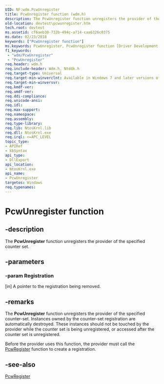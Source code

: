 ```yaml
---
UID: NF:wdm.PcwUnregister
title: PcwUnregister function (wdm.h)
description: The PcwUnregister function unregisters the provider of the specified counter set.
old-location: devtest\pcwunregister.htm
tech.root: devtest
ms.assetid: cf6aeb30-732b-494c-a714-caa6326c0375
ms.date: 02/23/2018
keywords: ["PcwUnregister function"]
ms.keywords: PcwUnregister, PcwUnregister function [Driver Development Tools], devtest.pcwunregister, km_pcw_842b91a3-a846-4d1c-adcd-7e1b3fdf4af5.xml, wdm/PcwUnregister
f1_keywords:
 - "wdm/PcwUnregister"
 - "PcwUnregister"
req.header: wdm.h
req.include-header: Wdm.h, Ntddk.h
req.target-type: Universal
req.target-min-winverclnt: Available in Windows 7 and later versions of Windows.
req.target-min-winversvr: 
req.kmdf-ver: 
req.umdf-ver: 
req.ddi-compliance: 
req.unicode-ansi: 
req.idl: 
req.max-support: 
req.namespace: 
req.assembly: 
req.type-library: 
req.lib: NtosKrnl.lib
req.dll: NtosKrnl.exe
req.irql: <=APC_LEVEL
topic_type:
- APIRef
- kbSyntax
api_type:
- DllExport
api_location:
- NtosKrnl.exe
api_name:
- PcwUnregister
targetos: Windows
req.typenames: 
---
```


# PcwUnregister function


## -description


The <b>PcwUnregister</b> function unregisters the provider of the specified counter set. 


## -parameters




### -param Registration 
[in]
A pointer to the registration being removed.


## -remarks



The <b>PcwUnregister</b> function unregisters the provider of the specified counter-set. Instances owned by the counter-set registration are automatically destroyed. These instances should not be touched by the provider while the counter set is being unregistered, or accessed after the counter set is unregistered.

Before the provider uses this function, the provider must call the <a href="https://docs.microsoft.com/windows-hardware/drivers/ddi/wdm/nf-wdm-pcwregister">PcwRegister</a> function to create a registration.




## -see-also




<a href="https://docs.microsoft.com/windows-hardware/drivers/ddi/wdm/nf-wdm-pcwregister">PcwRegister</a>
 

 

